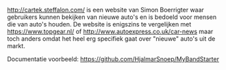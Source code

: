 http://cartek.steffalon.com/ is een website van Simon Boerrigter waar gebruikers kunnen bekijken van nieuwe auto's en is bedoeld voor mensen die van auto's houden. De website is enigszins te vergelijken met https://www.topgear.nl/ of http://www.autoexpress.co.uk/car-news maar toch anders omdat het heel erg specifiek gaat over "nieuwe" auto's uit de markt.

Documentatie voorbeeld: https://github.com/HjalmarSnoep/MyBandStarter
